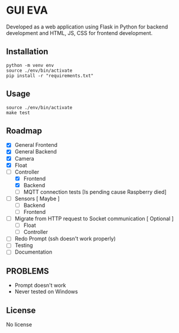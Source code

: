 # GUI EVA
Developed as a web application using Flask in Python for backend development and HTML, JS, CSS for frontend development. 
## Installation
```
python -m venv env
source ./env/bin/activate
pip install -r "requirements.txt"
```
## Usage
```
source ./env/bin/activate
make test
```
## Roadmap

- [x] General Frontend
- [x] General Backend
- [x] Camera
- [x] Float
- [ ] Controller
    - [x] Frontend
    - [x] Backend
    - [ ] MQTT connection tests [Is pending cause Raspberry died]
- [ ] Sensors [ Maybe ]
    - [ ] Backend
    - [ ] Frontend
- [ ] Migrate from HTTP request to Socket communication [ Optional ]
    - [ ] Float
    - [ ] Controller
- [ ] Redo Prompt (ssh doesn't work properly)
- [ ] Testing
- [ ] Documentation

## PROBLEMS
* Prompt doesn't work
* Never tested on Windows

## License
No license
